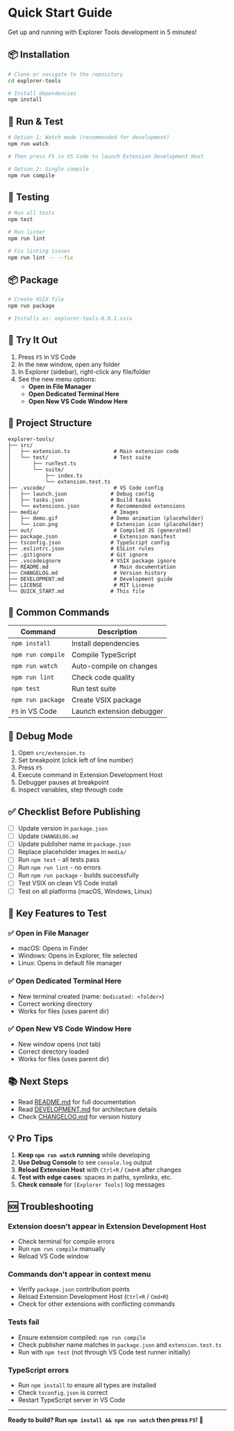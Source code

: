 # Quick Start Guide

Get up and running with Explorer Tools development in 5 minutes!

## 📦 Installation

```bash
# Clone or navigate to the repository
cd explorer-tools

# Install dependencies
npm install
```

## 🚀 Run & Test

```bash
# Option 1: Watch mode (recommended for development)
npm run watch

# Then press F5 in VS Code to launch Extension Development Host

# Option 2: Single compile
npm run compile
```

## 🧪 Testing

```bash
# Run all tests
npm test

# Run linter
npm run lint

# Fix linting issues
npm run lint -- --fix
```

## 📦 Package

```bash
# Create VSIX file
npm run package

# Installs as: explorer-tools-0.0.1.vsix
```

## 🎯 Try It Out

1. Press `F5` in VS Code
2. In the new window, open any folder
3. In Explorer (sidebar), right-click any file/folder
4. See the new menu options:
   - **Open in File Manager**
   - **Open Dedicated Terminal Here**
   - **Open New VS Code Window Here**

## 📁 Project Structure

```
explorer-tools/
├── src/
│   ├── extension.ts              # Main extension code
│   └── test/                     # Test suite
│       ├── runTest.ts
│       └── suite/
│           ├── index.ts
│           └── extension.test.ts
├── .vscode/                      # VS Code config
│   ├── launch.json              # Debug config
│   ├── tasks.json               # Build tasks
│   └── extensions.json          # Recommended extensions
├── media/                        # Images
│   ├── demo.gif                 # Demo animation (placeholder)
│   └── icon.png                 # Extension icon (placeholder)
├── out/                          # Compiled JS (generated)
├── package.json                  # Extension manifest
├── tsconfig.json                # TypeScript config
├── .eslintrc.json               # ESLint rules
├── .gitignore                   # Git ignore
├── .vscodeignore                # VSIX package ignore
├── README.md                     # Main documentation
├── CHANGELOG.md                  # Version history
├── DEVELOPMENT.md                # Development guide
├── LICENSE                       # MIT License
└── QUICK_START.md               # This file
```

## 🔧 Common Commands

| Command | Description |
|---------|-------------|
| `npm install` | Install dependencies |
| `npm run compile` | Compile TypeScript |
| `npm run watch` | Auto-compile on changes |
| `npm run lint` | Check code quality |
| `npm test` | Run test suite |
| `npm run package` | Create VSIX package |
| `F5` in VS Code | Launch extension debugger |

## 🐛 Debug Mode

1. Open `src/extension.ts`
2. Set breakpoint (click left of line number)
3. Press `F5`
4. Execute command in Extension Development Host
5. Debugger pauses at breakpoint
6. Inspect variables, step through code

## ✅ Checklist Before Publishing

- [ ] Update version in `package.json`
- [ ] Update `CHANGELOG.md`
- [ ] Update publisher name in `package.json`
- [ ] Replace placeholder images in `media/`
- [ ] Run `npm test` - all tests pass
- [ ] Run `npm run lint` - no errors
- [ ] Run `npm run package` - builds successfully
- [ ] Test VSIX on clean VS Code install
- [ ] Test on all platforms (macOS, Windows, Linux)

## 🌟 Key Features to Test

### ✅ Open in File Manager
- macOS: Opens in Finder
- Windows: Opens in Explorer, file selected
- Linux: Opens in default file manager

### ✅ Open Dedicated Terminal Here
- New terminal created (name: `Dedicated: <folder>`)
- Correct working directory
- Works for files (uses parent dir)

### ✅ Open New VS Code Window Here
- New window opens (not tab)
- Correct directory loaded
- Works for files (uses parent dir)

## 📚 Next Steps

- Read [README.md](README.md) for full documentation
- Read [DEVELOPMENT.md](DEVELOPMENT.md) for architecture details
- Check [CHANGELOG.md](CHANGELOG.md) for version history

## 💡 Pro Tips

1. **Keep `npm run watch` running** while developing
2. **Use Debug Console** to see `console.log` output
3. **Reload Extension Host** with `Ctrl+R` / `Cmd+R` after changes
4. **Test with edge cases**: spaces in paths, symlinks, etc.
5. **Check console** for `[Explorer Tools]` log messages

## 🆘 Troubleshooting

### Extension doesn't appear in Extension Development Host

- Check terminal for compile errors
- Run `npm run compile` manually
- Reload VS Code window

### Commands don't appear in context menu

- Verify `package.json` contribution points
- Reload Extension Development Host (`Ctrl+R` / `Cmd+R`)
- Check for other extensions with conflicting commands

### Tests fail

- Ensure extension compiled: `npm run compile`
- Check publisher name matches in `package.json` and `extension.test.ts`
- Run with `npm test` (not through VS Code test runner initially)

### TypeScript errors

- Run `npm install` to ensure all types are installed
- Check `tsconfig.json` is correct
- Restart TypeScript server in VS Code

---

**Ready to build? Run `npm install && npm run watch` then press `F5`!** 🎉
